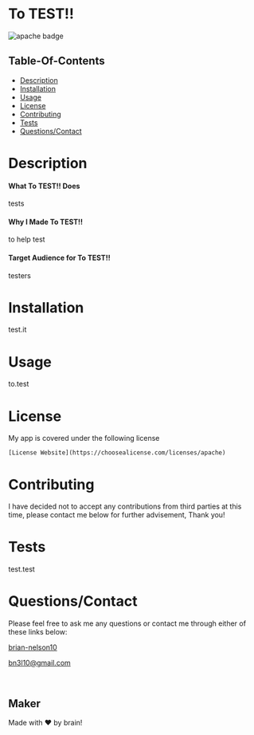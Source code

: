 
# To TEST!!

 ![apache badge](https://img.shields.io/badge/License-apache-brightgreen)

  ## Table-Of-Contents

  * [Description](#description)
  * [Installation](#installation)
  * [Usage](#usage)
  * [License](#license)
  * [Contributing](#contributing)
  * [Tests](#tests)
  * [Questions/Contact](#questions/contact)

# Description

#### What To TEST!! Does

  tests

#### Why I Made To TEST!!

  to help test

#### Target Audience for To TEST!! 

  testers

# Installation

  test.it

# Usage

to.test

# License

 
My app is covered under the following license


    [License Website](https://choosealicense.com/licenses/apache)
    

    

# Contributing


  I have decided not to accept any contributions from third parties at this time, please contact me below for further advisement, Thank you!
    

# Tests

test.test

# Questions/Contact

Please feel free to ask me any questions or contact me through either of these links below:

[brian-nelson10](https://github.com/brian-nelson10)

[bn3l10@gmail.com](mailto:bn3l10@gmail.com)

<br>

## Maker
Made with ❤️ by brain!

